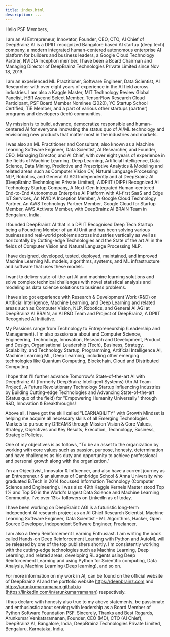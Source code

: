 ```yaml
---
title: index.html
description: ...
---
```


Hello PSF Members,


I am an AI Entrepreneur, Innovator, Founder, CEO, CTO, AI Chief of DeepBrainz AI is a DPIIT recognized Bangalore based AI startup (deep tech) company, a modern integrated human\-centered autonomous enterprise AI platform for builders and business leaders, a Google Cloud Technology Partner, NVIDIA Inception member. I have been a Board Chairman and Managing Director of DeepBrainz Technologies Private Limited since Nov 18, 2019\. 


I am an experienced ML Practitioner, Software Engineer, Data Scientist, AI Researcher with over eight years of experience in the AI field across industries. I am also a Kaggle Master, MIT Technology Review Global Panelist, HBR Ascend Select Member, TensorFlow Research Cloud Participant, PSF Board Member Nominee (2020\), YC Startup School Certified, TiE Member, and a part of various other startups (partner) programs and developers (tech) communities. 


My mission is to build, advance, democratize responsible and human\-centered AI for everyone innovating the status quo of AI/ML technology and envisioning new products that matter most in the industries and markets. 


I was also an ML Practitioner and Consultant, also known as a Machine Learning Software Engineer, Data Scientist, AI Researcher, and Founder, CEO, Managing Director, and AI Chief, with over eight years of experience in the fields of Machine Learning, Deep Learning, Artificial Intelligence, Data Science, Data Mining, Predictive and Prescriptive Analytics \& Modeling and related areas such as Computer Vision CV, Natural Language Processing NLP, Robotics, and General AI AGI Independently and at DeepBrainz AI (DeepBrainz Technologies Private Limited), A DPIIT (DIPP) Recognized AI Technology Startup Company, A Next\-Gen Integrated Human\-centered End\-to\-End Autonomous Enterprise AI Platform with AI\-first SaaS and Edge IoT Services, An NVIDIA Inception Member, A Google Cloud Technology Partner, An AWS Technology Partner Member, Google Cloud for Startup Member, AWS Activate Member, with DeepBrainz AI BRAIN Team in Bengaluru, India.


I founded DeepBrainz AI that is a DPIIT Recognised Deep Tech Startup being a Founding Member of an AI Unit and has been solving various business and real\-world problems across industries vertically as well as horizontally by Cutting\-edge Technologies and the State of the art AI in the fields of Computer Vision and Natural Language Processing NLP. 


I have designed, developed, tested, deployed, maintained, and improved Machine Learning ML models, algorithms, systems, and ML infrastructure and software that uses these models.


I want to deliver state\-of\-the\-art AI and machine learning solutions and solve complex technical challenges with novel statistical analysis and modeling as data science solutions to business problems.


I have also got experience with Research \& Development Work (R\&D) on Artificial Intelligence, Machine Learning, and Deep Learning and related areas such as Computer Vision, NLP, Robotics, and General AI AGI at DeepBrainz AI BRAIN, an AI R\&D Team and Project of DeepBrainz, A DPIIT Recognised AI Initiative.


My Passions range from Technology to Entrepreneurship (Leadership and Management). I'm also passionate about and Computer Science, Engineering, Technology, Innovation, Research and Development, Product and Design, Organisational Leadership (Tech), Business, Strategy, Scalability, and Technology Startup, Programming, Artificial Intelligence AI, Machine Learning ML, Deep Learning, including other emerging technologies like Quantum Computing, Blockchain, Cloud and Distributed Computing.


I hope that I'll further advance Tomorrow's State\-of\-the\-art AI with DeepBrainz AI (formerly DeepBrainz Intelligent Systems) (An AI Team Project), A Future Revolutionary Technology Startup Influencing Industries by Building Cutting\-edge Technologies and Advancing State\-of\-the\-art (Status quo of the field) for "Empowering Humanity Universally" through R\&D, Innovation \& Breakthroughs!


Above all, I have got the skill called "LEARNABILITY" with Growth Mindset is helping me acquire all necessary skills of all Emerging Technologies Markets to pursue my DREAMS through Mission Vision \& Core Values, Strategy, Objectives and Key Results, Execution, Technology, Business, Strategic Policies.


One of my objectives is as follows, "To be an asset to the organization by working with core values such as passion, purpose, honesty, determination and have challenges as his duty and opportunity to achieve professional and personal growth along with the organization."


I'm an Objectivist, Innovator \& Influencer, and also have a current journey as an Entrepreneur \& an alumnus of Cambridge School \& Anna University who graduated B.Tech in 2014 focussed Information Technology (Computer Science and Engineering). I was also 49th Kaggle Kernels Master stood Top 1% and Top 50 in the World's largest Data Science and Machine Learning Community. I've over 13k\+ followers on LinkedIn as of today.


I have been working on DeepBrainz AGI is a futuristic long\-term independent AI research project as an AI Chief Research Scientist, Machine Learning Software Engineer, Data Scientist \- ML Algorithms, Hacker, Open Source Developer, Independent Software Engineer, Freelancer.


I am also a Deep Reinforcement Learning Enthusiast. I am writing the book called Hands\-on Deep Reinforcement Learning with Python and AutoML will be released by one of the top publishers shortly. I'm consistently working with the cutting\-edge technologies such as Machine Learning, Deep Learning, and related areas, developing RL agents using Deep Reinforcement Learning and using Python for Scientific computing, Data Analysis, Machine Learning (Deep learning), and so on.


For more information on my work in AI, can be found on the official website of DeepBrainz AI and the portfolio website https://deepbrainz.com and https://arunkumarramanan.github.io (https://linkedin.com/in/arunkumarramanan) respectively. 


I thus declare with honesty also true to my above statements, be passionate and enthusiastic about serving with leadership as a Board Member of Python Software Foundation PSF. 
Sincerely,
Thanks and Best Regards,
Arunkumar Venkataramanan,
Founder, CEO (MD), CTO (AI Chief),
DeepBrainz AI, Bangalore, India,
DeepBrainz Technologies Private Limited, 
Bengaluru, Karnataka, India.


